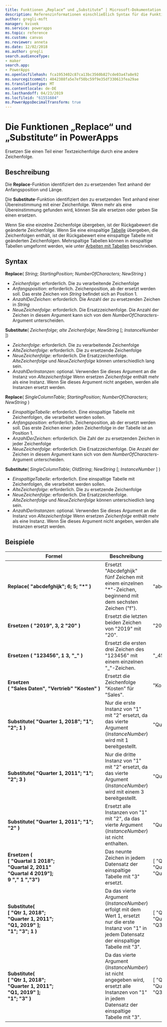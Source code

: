 ```yaml
---
title: Funktionen „Replace“ und „Substitute“ | Microsoft-Dokumentation
description: Referenzinformationen einschließlich Syntax für die Funktionen „Replace“ und „Substitute“ in PowerApps
author: gregli-msft
manager: kvivek
ms.service: powerapps
ms.topic: reference
ms.custom: canvas
ms.reviewer: anneta
ms.date: 12/02/2018
ms.author: gregli
search.audienceType:
- maker
search.app:
- PowerApps
ms.openlocfilehash: fca1953402c87ca13bc3560b827cde03a47a8e92
ms.sourcegitcommit: 4042388fa5e7ef50bc59f9e35df330613fea29ae
ms.translationtype: MT
ms.contentlocale: de-DE
ms.lasthandoff: 04/23/2019
ms.locfileid: "61551604"
ms.PowerAppsDecimalTransform: true
---
```

# <a name="replace-and-substitute-functions-in-powerapps"></a>Die Funktionen „Replace“ und „Substitute“ in PowerApps
Ersetzen Sie einen Teil einer Textzeichenfolge durch eine andere Zeichenfolge.

## <a name="description"></a>Beschreibung
Die **Replace**-Funktion identifiziert den zu ersetzenden Text anhand der Anfangsposition und Länge.  

Die **Substitute**-Funktion identifiziert den zu ersetzenden Text anhand einer Übereinstimmung mit einer Zeichenfolge. Wenn mehr als eine Übereinstimmung gefunden wird, können Sie alle ersetzen oder geben Sie einen ersetzen.

Wenn Sie eine einzelne Zeichenfolge übergeben, ist der Rückgabewert die geänderte Zeichenfolge. Wenn Sie eine einspaltige [Tabelle](../working-with-tables.md) übergeben, die Zeichenfolgen enthält, ist der Rückgabewert eine einspaltige Tabelle mit geänderten Zeichenfolgen. Mehrspaltige Tabellen können in einspaltige Tabellen umgeformt werden, wie unter [Arbeiten mit Tabellen](../working-with-tables.md) beschrieben.

## <a name="syntax"></a>Syntax
**Replace**( *String*; *StartingPosition*; *NumberOfCharacters*; *NewString* )

* *Zeichenfolge*: erforderlich. Die zu verarbeitende Zeichenfolge
* *Anfangsposition*: erforderlich. Zeichenposition, ab der ersetzt werden soll. Das erste Zeichen von *String* befindet sich an Position 1.
* *AnzahlDerZeichen*: erforderlich. Die Anzahl der zu ersetzenden Zeichen in *String*
* *NeueZeichenfolge*: erforderlich. Die Ersatzzeichenfolge. Die Anzahl der Zeichen in diesem Argument kann sich von dem *NumberOfCharacters*-Argument unterscheiden.

**Substitute**( *Zeichenfolge*; *alte Zeichenfolge*; *NewString* [; *InstanceNumber* ])

* *Zeichenfolge*: erforderlich. Die zu verarbeitende Zeichenfolge
* *AlteZeichenfolge*: erforderlich. Die zu ersetzende Zeichenfolge
* *NeueZeichenfolge*: erforderlich. Die Ersatzzeichenfolge. *AlteZeichenfolge* und *NeueZeichenfolge* können unterschiedlich lang sein.
* *AnzahlDerInstanzen*: optional. Verwenden Sie dieses Argument an die Instanz von *Altezeichenfolge* Wenn ersetzen *Zeichenfolge* enthält mehr als eine Instanz. Wenn Sie dieses Argument nicht angeben, werden alle Instanzen ersetzt werden.

**Replace**( *SingleColumnTable*; *StartingPosition*; *NumberOfCharacters*; *NewString* )

* *EinspaltigeTabelle*: erforderlich. Eine einspaltige Tabelle mit Zeichenfolgen, die verarbeitet werden sollen.
* *Anfangsposition*: erforderlich. Zeichenposition, ab der ersetzt werden soll.  Das erste Zeichen einer jeden Zeichenfolge in der Tabelle ist an Position 1.
* *AnzahlDerZeichen*: erforderlich. Die Zahl der zu ersetzenden Zeichen in jeder Zeichenfolge
* *NeueZeichenfolge*: erforderlich.  Die Ersatzzeichenfolge. Die Anzahl der Zeichen in diesem Argument kann sich von dem *NumberOfCharacters*-Argument unterscheiden.

**Substitute**( *SingleColumnTable*; *OldString*; *NewString* [; *InstanceNumber* ] )

* *EinspaltigeTabelle*: erforderlich. Eine einspaltige Tabelle mit Zeichenfolgen, die verarbeitet werden sollen.
* *AlteZeichenfolge*: erforderlich.  Die zu ersetzende Zeichenfolge
* *NeueZeichenfolge*: erforderlich.  Die Ersatzzeichenfolge. *AlteZeichenfolge* und *NeueZeichenfolge* können unterschiedlich lang sein.
* *AnzahlDerInstanzen*: optional. Verwenden Sie dieses Argument an die Instanz von *Altezeichenfolge* Wenn ersetzen *Zeichenfolge* enthält mehr als eine Instanz. Wenn Sie dieses Argument nicht angeben, werden alle Instanzen ersetzt werden.

## <a name="examples"></a>Beispiele

| Formel | Beschreibung | Ergebnis |
|---------|-------------|--------|
| **Replace( "abcdefghijk";&nbsp;6;&nbsp;5;&nbsp;"*" )** | Ersetzt "Abcdefghijk" fünf Zeichen mit einem einzelnen "*"-Zeichen, beginnend mit dem sechsten Zeichen ("f"). | "abcde*k" |
| **Ersetzen (&nbsp;"2019",&nbsp;3,&nbsp;2&nbsp;"20"&nbsp;)** | Ersetzt die letzten beiden Zeichen von "2019" mit "20". | "2020" |
| **Ersetzen (&nbsp;"123456",&nbsp;1&nbsp;3,&nbsp;"_"&nbsp;)** | Ersetzt die ersten drei Zeichen des "123456" mit einem einzelnen "_"-Zeichen. | "_456" | 
| **Ersetzen (&nbsp;"Sales&nbsp;Daten",&nbsp;"Vertrieb"&nbsp;"Kosten"&nbsp;)** | Ersetzt die Zeichenfolge "Kosten" für "Sales". | "Kostendaten" | 
| **Substitute( "Quarter&nbsp;1,&nbsp;2018"; "1"; "2"; 1 )** | Nur die erste Instanz von "1" mit "2" ersetzt, da das vierte Argument (*InstanceNumber*) wird mit 1 bereitgestellt. |  "Quartal 2, 2018" |
| **Substitute( "Quarter&nbsp;1,&nbsp;2011"; "1"; "2"; 3 )** | Nur die dritte Instanz von "1" mit "2" ersetzt, da das vierte Argument (*InstanceNumber*) wird mit einem 3 bereitgestellt. | "Quartal 1, 2012" |
| **Substitute( "Quarter&nbsp;1,&nbsp;2011"; "1"; "2" )** | Ersetzt alle Instanzen von "1" mit "2", da das vierte Argument (*InstanceNumber*) ist nicht enthalten. | "Quartal 2, 2022" |
| **Ersetzen (<br>[&nbsp;"Quartal&nbsp;1&nbsp;2018";<br>"Quartal&nbsp;2,&nbsp;2011"<br>"Quartal&nbsp;4&nbsp;2019"];<br>9 "," 1 ","3")** | Das neunte Zeichen in jedem Datensatz der einspaltige Tabelle mit "3" ersetzt. | [&nbsp;"Quartal&nbsp;3,&nbsp;2018",<br>"Quartal&nbsp;3,&nbsp;2011",<br>"Quarter&nbsp;3,&nbsp;2019"&nbsp;] |
| **Substitute( <br>[&nbsp;"Qtr&nbsp;1,&nbsp;2018";<br>"Quarter&nbsp;1,&nbsp;2011";<br>"Q1,&nbsp;2019"&nbsp;];<br>"1"; "3"; 1 )** | Da das vierte Argument (*InstanceNumber*) erfolgt mit dem Wert 1, ersetzt nur die erste Instanz von "1" in jedem Datensatz der einspaltige Tabelle mit "3". | [&nbsp;"Qtr&nbsp;3,&nbsp;2018",<br>"Quartal&nbsp;3,&nbsp;2011",<br>"Q3,&nbsp;2019"&nbsp;] |
| **Substitute( <br>[&nbsp;"Qtr&nbsp;1,&nbsp;2018";<br>"Quarter&nbsp;1,&nbsp;2011";<br>"Q1,&nbsp;2019"&nbsp;];<br>"1"; "3" )** | Da das vierte Argument (*InstanceNumber*) ist nicht angegeben wird, ersetzt alle Instanzen von "1" in jedem Datensatz der einspaltige Tabelle mit "3". | [&nbsp;"Qtr&nbsp;3,&nbsp;2038",<br>"Quartal&nbsp;3,&nbsp;2033",<br>"Q3,&nbsp;2039"&nbsp;] |  
 


